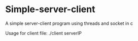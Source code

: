 # Simple-server-client
A simple server-client program using threads and socket in c

 Usage for client file: ./client serverIP
